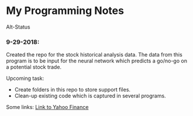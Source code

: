 # My Programming Notes

Alt-Status


### 9-29-2018:
Created the repo for the stock historical analysis data. The data from this program is to be input for the neural network which predicts a go/no-go on a potential stock trade.

Upcoming task:

* Create folders in this repo to store support files.
* Clean-up existing code which is captured in several programs.


Some links:
[Link to Yahoo Finance](https://finance.yahoo.com/)

